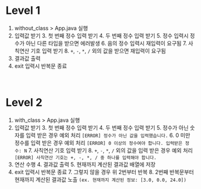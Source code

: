 # Level 1
1. without_class > App.java 실행
2. 입력값 받기
   3. 첫 번째 정수 입력 받기
   4. 두 번째 정수 입력 받기
      5. 정수 입력시 정수가 아닌 다른 타입을 받으면 에러발생
      6. 음의 정수 입력시 재입력이 요구됨
   7. 사칙연산 기호 입력 받기
      8. `+`, `-`, `*`, `/` 외의 값을 받으면 재입력이 요구됨
9. 결과값 출력
10. exit 입력시 반복문 종료


<br>


# Level 2
1. with_class > App.java 실행
2. 입력값 받기
   3. 첫 번째 정수 입력 받기
   4. 두 번째 정수 입력 받기
      5. 정수가 아닌 숫자를 입력 받은 경우 예외 처리 `[ERROR] 정수가 아닌 값을 입력했습니다.`
      6. 0 미만 정수를 입력 받은 경우 예외 처리 `[ERROR] 0 이상의 정수여야 합니다. 입력받은 정수: N`
   7. 사칙연산 기호 입력 받기
      8. `+`, `-`, `*`, `/` 외의 값을 입력 받은 경우 예외 처리 `[ERROR] 사칙연산 기호는 +, -, *, / 중 하나를 입력해야 합니다.`
3. 연산 수행
   4. 결과값 출력
   5. 현재까지 계산된 결과값 배열에 저장
6. exit 입력시 반복문 종료
   7. 그렇지 않을 경우 위 2번부터 반복
   8. 2번째 반복문부터 현재까지 계산된 결과값 노출 `(ex. 현재까지 계산된 정보: [3.0, 0.0, 24.0])`
